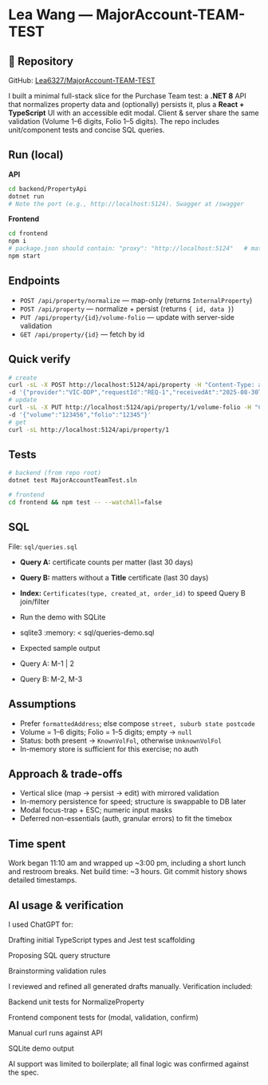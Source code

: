 # Lea Wang — MajorAccount-TEAM-TEST

## 🔗 Repository
GitHub: [Lea6327/MajorAccount-TEAM-TEST](https://github.com/Lea6327/MajorAccount-TEAM-TEST)

I built a minimal full-stack slice for the Purchase Team test: a **.NET 8** API that normalizes property data and (optionally) persists it, plus a **React + TypeScript** UI with an accessible edit modal. Client & server share the same validation (Volume 1–6 digits, Folio 1–5 digits). The repo includes unit/component tests and concise SQL queries.

## Run (local)

**API**

```bash
cd backend/PropertyApi
dotnet run
# Note the port (e.g., http://localhost:5124). Swagger at /swagger
```

**Frontend**

```bash
cd frontend
npm i
# package.json should contain: "proxy": "http://localhost:5124"   # match API port
npm start
```

## Endpoints

* `POST /api/property/normalize` — map-only (returns `InternalProperty`)
* `POST /api/property` — normalize + persist (returns `{ id, data }`)
* `PUT /api/property/{id}/volume-folio` — update with server-side validation
* `GET /api/property/{id}` — fetch by id

## Quick verify

```bash
# create
curl -sL -X POST http://localhost:5124/api/property -H "Content-Type: application/json" \
-d '{"provider":"VIC-DDP","requestId":"REQ-1","receivedAt":"2025-08-30T03:12:45Z","formattedAddress":"10 Example St, Carlton VIC 3053","lotPlan":{"lot":"12","plan":"PS123456"},"title":{"volume":"","folio":""}}'
# update
curl -sL -X PUT http://localhost:5124/api/property/1/volume-folio -H "Content-Type: application/json" \
-d '{"volume":"123456","folio":"12345"}'
# get
curl -sL http://localhost:5124/api/property/1
```

## Tests

```bash
# backend (from repo root)
dotnet test MajorAccountTeamTest.sln

# frontend
cd frontend && npm test -- --watchAll=false
```

## SQL

File: `sql/queries.sql`

* **Query A:** certificate counts per matter (last 30 days)
* **Query B:** matters without a **Title** certificate (last 30 days)
* **Index:** `Certificates(type, created_at, order_id)` to speed Query B join/filter


* Run the demo with SQLite
* sqlite3 :memory: < sql/queries-demo.sql
* Expected sample output
* Query A: M-1 | 2
* Query B: M-2, M-3





## Assumptions

* Prefer `formattedAddress`; else compose `street, suburb state postcode`
* Volume = 1–6 digits; Folio = 1–5 digits; empty → `null`
* Status: both present → `KnownVolFol`, otherwise `UnknownVolFol`
* In-memory store is sufficient for this exercise; no auth

## Approach & trade-offs

* Vertical slice (map → persist → edit) with mirrored validation
* In-memory persistence for speed; structure is swappable to DB later
* Modal focus-trap + ESC; numeric input masks
* Deferred non-essentials (auth, granular errors) to fit the timebox

## Time spent

Work began 11:10 am and wrapped up ~3:00 pm, including a short lunch and restroom breaks.
Net build time: ~3 hours. Git commit history shows detailed timestamps.

## AI usage & verification
I used ChatGPT for:

Drafting initial TypeScript types and Jest test scaffolding

Proposing SQL query structure

Brainstorming validation rules

I reviewed and refined all generated drafts manually.
Verification included:

Backend unit tests for NormalizeProperty

Frontend component tests for <PropertyCard /> (modal, validation, confirm)

Manual curl runs against API

SQLite demo output

AI support was limited to boilerplate; all final logic was confirmed against the spec.
